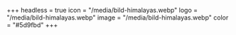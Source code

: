 +++
headless = true
icon = "/media/bild-himalayas.webp"
logo = "/media/bild-himalayas.webp"
image = "/media/bild-himalayas.webp"
color = "#5d9fbd"
+++
